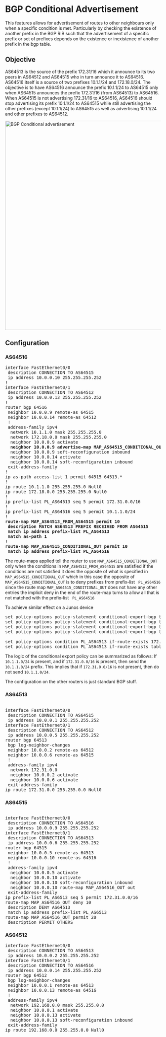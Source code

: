 # BGP Conditional Advertisement
This features allows for advertisement of routes to other neighbours only when a specific condition is met. Particularly by checking the existence of another prefix in the BGP RIB such that the advertisement of a specific prefix or set of prefixes depends on the existence or inexistence of another prefix in the bgp table.

## Objective
AS64513 is the source of the prefix 172.31/16 which it announce to its two peers in AS64512 and AS64515 who in turn announce it to AS64516. AS64516 itself is a source of two prefixes 10.1.1/24 and 172.18.0/24. The objective is to have AS64516 announce the prefix 10.1.1/24 to AS64515 only when AS64515 announces the prefix 172.31/16 (from AS64513) to AS64516. When AS64515 is not advertising 172.31/16 to AS64516, AS64516 should stop advertising its prefix 10.1.1/24 to AS64515 while still advertising the other prefixes (except 10.1.1/24) to AS64515 as well as advertising 10.1.1/24 and other prefixes to AS64512.

<img width="674" alt="BGP Conditional advertisement" src="https://user-images.githubusercontent.com/50369643/62410542-86822c80-b5ef-11e9-97a0-df67ea571029.png">


## Configuration
### AS64516
<pre>
interface FastEthernet0/0
 description CONNECTION TO AS64515
 ip address 10.0.0.10 255.255.255.252
!
interface FastEthernet0/1
 description CONNECTION TO AS64512
 ip address 10.0.0.13 255.255.255.252
!
router bgp 64516
 neighbor 10.0.0.9 remote-as 64515
 neighbor 10.0.0.14 remote-as 64512
 !
 address-family ipv4
  network 10.1.1.0 mask 255.255.255.0
  network 172.18.0.0 mask 255.255.255.0
  neighbor 10.0.0.9 activate
  <b>neighbor 10.0.0.9 advertise-map MAP_AS64515_CONDITIONAL_OUT exist-map MAP_AS64513_FROM_AS64515</b>
  neighbor 10.0.0.9 soft-reconfiguration inbound
  neighbor 10.0.0.14 activate
  neighbor 10.0.0.14 soft-reconfiguration inbound
 exit-address-family
!
ip as-path access-list 1 permit 64515 64513.*
!
ip route 10.1.1.0 255.255.255.0 Null0
ip route 172.18.0.0 255.255.255.0 Null0
!
ip prefix-list PL_AS64513 seq 5 permit 172.31.0.0/16
!
ip prefix-list PL_AS64516 seq 5 permit 10.1.1.0/24
!
<b>route-map MAP_AS64513_FROM_AS64515 permit 10
 description MATCH AS64513 PREFIX RECEIVED FROM AS64515
 match ip address prefix-list PL_AS64513
 match as-path 1</b>
!
<b>route-map MAP_AS64515_CONDITIONAL_OUT permit 10
 match ip address prefix-list PL_AS64516</b>
</pre>

The route-maps applied tell the router to use ` MAP_AS64515_CONDITIONAL_OUT ` only when the conditions in ` MAP_AS64513_FROM_AS64515 ` are satisfied if the conditions are not satisfied it does the opposite of what is specified in ` MAP_AS64515_CONDITIONAL_OUT ` which in this case the opposite of ` MAP_AS64515_CONDITIONAL_OUT ` is to deny prefixes from prefix-list ` PL_AS64516` since the route map ` MAP_AS64515_CONDITIONAL_OUT ` does not have any other entries the implicit deny in the end of the route-map turns to allow all that is not matched with the prefix-list ` PL_AS64516`

To achieve similar effect on a Junos device
<pre>
set policy-options policy-statement conditional-export-bgp term conditional from route-filter 10.1.1.0/24 exact
set policy-options policy-statement conditional-export-bgp term conditional from condition PL_AS64513
set policy-options policy-statement conditional-export-bgp term conditional then accept
set policy-options policy-statement conditional-export-bgp term others then reject

set policy-options condition PL_AS64513 if-route-exists 172.31.0.0/16
set policy-options condition PL_AS64513 if-route-exists table inet.0
</pre>

The logic of the conditional export policy can be summarized as follows:
If <code>10.1.1.0/24</code> is present, and if <code>172.31.0.0/16</code> is present, then send the <code>10.1.1.0/24</code> prefix. 
This implies that if <code>172.31.0.0/16</code> is not present, then do not send <code>10.1.1.0/24</code>. 

The configuration on the other routers is just standard BGP stuff.

### AS64513
<pre>  
interface FastEthernet0/0
 description CONNECTION TO AS64515
 ip address 10.0.0.1 255.255.255.252
interface FastEthernet0/1
 description CONNECTION TO AS64512 
 ip address 10.0.0.5 255.255.255.252
router bgp 64513
 bgp log-neighbor-changes
 neighbor 10.0.0.2 remote-as 64512
 neighbor 10.0.0.6 remote-as 64515
 !
 address-family ipv4
  network 172.31.0.0
  neighbor 10.0.0.2 activate
  neighbor 10.0.0.6 activate
 exit-address-family
ip route 172.31.0.0 255.255.0.0 Null0
</pre>

### AS64515
<pre> 
interface FastEthernet0/0
 description CONNECTION TO AS64516
 ip address 10.0.0.9 255.255.255.252
interface FastEthernet0/1
 description CONNECTION TO AS64513
 ip address 10.0.0.6 255.255.255.252
router bgp 64515
 neighbor 10.0.0.5 remote-as 64513
 neighbor 10.0.0.10 remote-as 64516
 !
 address-family ipv4
  neighbor 10.0.0.5 activate
  neighbor 10.0.0.10 activate
  neighbor 10.0.0.10 soft-reconfiguration inbound
  neighbor 10.0.0.10 route-map MAP_AS64516_OUT out
 exit-address-family
ip prefix-list PL_AS6513 seq 5 permit 172.31.0.0/16
route-map MAP_AS64516_OUT deny 10
 description DENY AS64513
 match ip address prefix-list PL_AS6513
route-map MAP_AS64516_OUT permit 20
 description PERMIT OTHERS
</pre>

### AS64512
<pre>
interface FastEthernet0/0
 description CONNECTION TO AS64513
 ip address 10.0.0.2 255.255.255.252
interface FastEthernet0/1
 description CONNECTION TO AS64516 
 ip address 10.0.0.14 255.255.255.252
router bgp 64512
 bgp log-neighbor-changes
 neighbor 10.0.0.1 remote-as 64513
 neighbor 10.0.0.13 remote-as 64516
 !
 address-family ipv4
  network 192.168.0.0 mask 255.255.0.0
  neighbor 10.0.0.1 activate
  neighbor 10.0.0.13 activate
  neighbor 10.0.0.13 soft-reconfiguration inbound
 exit-address-family
ip route 192.168.0.0 255.255.0.0 Null0
</pre>



